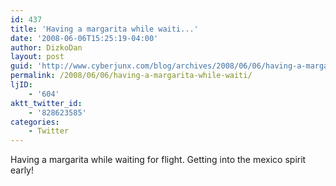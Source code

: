 ```yaml
---
id: 437
title: 'Having a margarita while waiti...'
date: '2008-06-06T15:25:19-04:00'
author: DizkoDan
layout: post
guid: 'http://www.cyberjunx.com/blog/archives/2008/06/06/having-a-margarita-while-waiti/'
permalink: /2008/06/06/having-a-margarita-while-waiti/
ljID:
    - '604'
aktt_twitter_id:
    - '828623585'
categories:
    - Twitter
---
```


Having a margarita while waiting for flight. Getting into the mexico spirit early!